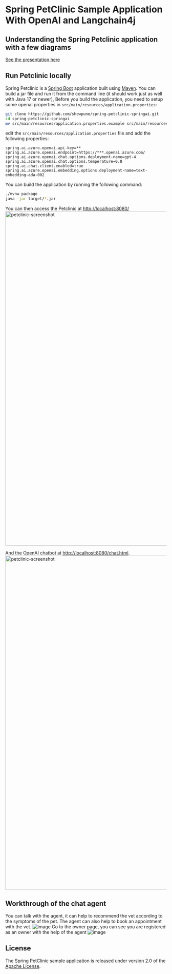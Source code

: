 # Spring PetClinic Sample Application With OpenAI and Langchain4j

## Understanding the Spring Petclinic application with a few diagrams

[See the presentation here](https://speakerdeck.com/michaelisvy/spring-petclinic-sample-application)

## Run Petclinic locally

Spring Petclinic is a [Spring Boot](https://spring.io/guides/gs/spring-boot) application built
using [Maven](https://spring.io/guides/gs/maven/). You can build a jar
file and run it from the command line (it should work just as well with Java 17 or newer), Before you build the
application, you need to setup some openai properties in `src/main/resources/application.properties`:

```bash
git clone https://github.com/showpune/spring-petclinic-springai.git
cd spring-petclinic-springai
mv src/main/resources/application.properties.example src/main/resources/application.properties
```

edit the `src/main/resources/application.properties` file and add the following properties:

```properties
spring.ai.azure.openai.api-key=**
spring.ai.azure.openai.endpoint=https://***.openai.azure.com/
spring.ai.azure.openai.chat.options.deployment-name=gpt-4
spring.ai.azure.openai.chat.options.temperature=0.8
spring.ai.chat.client.enabled=true
spring.ai.azure.openai.embedding.options.deployment-name=text-embedding-ada-002
```

You can build the application by running the following command:

```bash
./mvnw package
java -jar target/*.jar
```

You can then access the Petclinic at <http://localhost:8080/>
<img width="1042" alt="petclinic-screenshot" src="https://github.com/showpune/spring-petclinic-langchain4j/assets/1787505/52878caa-8bdd-48c4-a2e7-193f68054c3e">

And the OpenAI chatbot at <http://localhost:8080/chat.html>.
<img width="1042" alt="petclinic-screenshot" src="https://github.com/showpune/spring-petclinic-langchain4j/assets/1787505/11caef70-6411-4e72-9ae9-4902fb8ac96b">

## Workthrough of the chat agent

You can talk with the agent, it can help to recommend the vet according to the symptoms of the pet. The agent can also
help to book an appointment with the vet.
![image](https://github.com/showpune/spring-petclinic-langchain4j/assets/1787505/e158ca83-0ada-4f8c-8843-6055b9cb017f)
Go to the owner page, you can see you are registered as an owner with the help of the agent
![image](https://github.com/showpune/spring-petclinic-langchain4j/assets/1787505/e7da4ede-5405-437d-a35f-fcd60af45ba7)

## License

The Spring PetClinic sample application is released under version 2.0 of
the [Apache License](https://www.apache.org/licenses/LICENSE-2.0).
